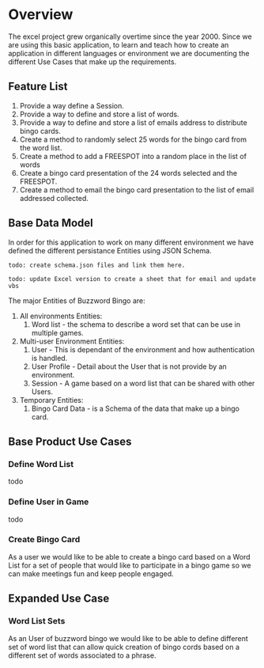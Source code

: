 # Overview

The excel project grew organically overtime since the year 2000.
Since we are using this basic application, to learn and teach
how to create an application in different languages or environment
we are documenting the different Use Cases that make up the
requirements.

## Feature List

1. Provide a way define a Session.
1. Provide a way to define and store a list of words.
1. Provide a way to define and store a list of emails address to distribute bingo cards.
1. Create a method to randomly select 25 words for the bingo card from the word list.
1. Create a method to add a FREESPOT into a random place in the list of words
1. Create a bingo card presentation of the 24 words selected and the FREESPOT.
1. Create a method to email the bingo card presentation to the list of email
   addressed collected.

## Base Data Model

In order for this application to work on many different environment
we have defined the different persistance Entities using JSON Schema.

```todo: create schema.json files and link them here.```

```todo: update Excel version to create a sheet that for email and update vbs```

The major Entities of Buzzword Bingo are:

1. All environments Entities:
   1. Word list - the schema  to describe a word set that can be use in multiple games.
2. Multi-user Environment Entities:
   1. User - This is dependant of the environment and how authentication
   is handled.
   1. User Profile - Detail about the User that is not provide by an
   environment.
   1. Session - A game based on a word list that can be shared with
   other Users.
3. Temporary Entities:
   1. Bingo Card Data - is a Schema of the data that make up a bingo card.

## Base Product Use Cases

### Define Word List

todo

### Define User in Game

todo

### Create Bingo Card

As a user we would like to be able to create a bingo card
based on a Word List for a set of people that
would like to participate in a bingo game so we can
make meetings fun and keep people engaged.

## Expanded Use Case

### Word List Sets

As an User of buzzword bingo we would like to be able to define
different set of word list that can allow quick creation
of bingo cords based on a different set of words associated to
a phrase.

